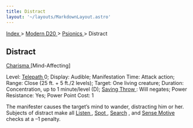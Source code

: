 ```yaml
---
title: Distract
layout: '~/layouts/MarkdownLayout.astro'
---
```


[ Index ](/) > [ Modern D20 ](/modern.d20.srd) > [ Psionics ](/modern.d20.srd/psionics) > Distract

##  Distract

[ Charisma ](/modern.d20.srd/basics/ability.scores) [Mind-Affecting]

Level: [ Telepath ](/modern.d20.srd/classes/advanced/telepath) 0; Display:
Audible; Manifestation Time: Attack action; Range: Close (25 ft. + 5 ft./2
levels); Target: One living creature; Duration: Concentration, up to 1
minute/level (D); [ Saving Throw ](/modern.d20.srd/basics/saving.throws) :
Will negates; Power Resistance: Yes; Power Point Cost: 1

The manifester causes the target’s mind to wander, distracting him or her.
Subjects of distract make all [ Listen ](/modern.d20.srd/skills/listen) , [Spot ](/modern.d20.srd/skills/spot) , [ Search](/modern.d20.srd/skills/search) , and [ Sense Motive](/modern.d20.srd/skills/sense.motive) checks at a –1 penalty.

